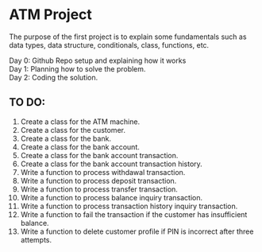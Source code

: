 # ATM Project

The purpose of the first project is to explain some fundamentals such as data types, data structure, conditionals, class, functions, etc. <br>

Day 0: Github Repo setup and explaining how it works<br>
Day 1: Planning how to solve the problem.<br>
Day 2: Coding the solution.<br>
    
## TO DO: <br>
1. Create a class for the ATM machine. <br>
2. Create a class for the customer. <br>
3. Create a class for the bank. <br>
4. Create a class for the bank account. <br>
5. Create a class for the bank account transaction. <br>
6. Create a class for the bank account transaction history. <br>
7. Write a function to process withdawal transaction. <br>
8. Write a function to process deposit transaction. <br>
9. Write a function to process transfer transaction. <br>
10. Write a function to process balance inquiry transaction. <br>
11. Write a function to process transaction history inquiry transaction. <br>
12. Write a function to fail the transaction if the customer has insufficient balance. <br>
13. Write a function to delete customer profile if PIN is incorrect after three attempts. <br>